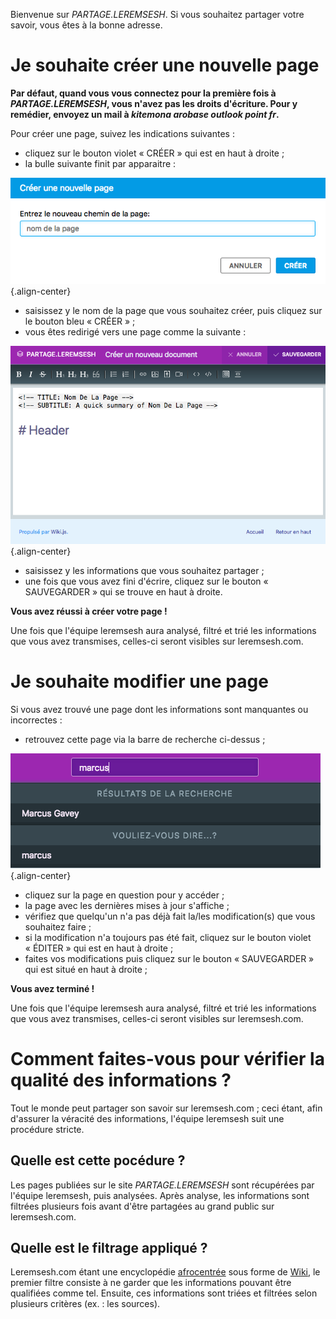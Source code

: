 <!-- TITLE: Page d'acceuil -->
<!-- SUBTITLE: Quelques explications avant de démarrer -->



Bienvenue sur *PARTAGE.LEREMSESH*.
Si vous souhaitez partager votre savoir, vous êtes à la bonne adresse.

# Je souhaite créer une nouvelle page
**Par défaut, quand vous vous connectez pour la première fois à *PARTAGE.LEREMSESH*, vous n'avez pas les droits d'écriture. Pour y remédier, envoyez un mail à *kitemona arobase outlook point fr*.**

Pour créer une page, suivez les indications suivantes :

* cliquez sur le bouton violet « CRÉER » qui est en haut à droite ;
* la bulle suivante finit par apparaitre :

![Creer Page](/uploads/interface-web-leremsesh/creer-page.png "Creer Page"){.align-center}

* saisissez y le nom de la page que vous souhaitez créer, puis cliquez sur le bouton bleu « CRÉER » ;
* vous êtes redirigé vers une page comme la suivante :

![Creer Un Nouveau Document](/uploads/interface-web-leremsesh/creer-un-nouveau-document.png "Creer Un Nouveau Document"){.align-center}

* saisissez y les informations que vous souhaitez partager ;
* une fois que vous avez fini d'écrire, cliquez sur le bouton « SAUVEGARDER » qui se trouve en haut à droite.

**Vous avez réussi à créer votre page !**

Une fois que l'équipe leremsesh aura analysé, filtré et trié les informations que vous avez transmises, celles-ci seront visibles sur leremsesh.com.

# Je souhaite modifier une page
Si vous avez trouvé une page dont les informations sont manquantes ou incorrectes :

* retrouvez cette page via la barre de recherche ci-dessus ;

![Recherche D Une Page](/uploads/interface-web-leremsesh/recherche-d-une-page.png "Recherche D Une Page"){.align-center}

* cliquez sur la page en question pour y accéder ;
* la page avec les dernières mises à jour s'affiche ;
* vérifiez que quelqu'un n'a pas déjà fait la/les modification(s) que vous souhaitez faire ;
* si la modification n'a toujours pas été fait, cliquez sur le bouton violet « ÉDITER » qui est en haut à droite ;
* faites vos modifications puis cliquez sur le bouton « SAUVEGARDER » qui est situé en haut à droite ;

**Vous avez terminé !**

Une fois que l'équipe leremsesh aura analysé, filtré et trié les informations que vous avez transmises, celles-ci seront visibles sur leremsesh.com.

# Comment faites-vous pour vérifier la qualité des informations ?
Tout le monde peut partager son savoir sur leremsesh.com ; ceci étant, afin d'assurer la véracité des informations, l'équipe leremsesh suit une procédure stricte.

## Quelle est cette pocédure ?
Les pages publiées sur le site *PARTAGE.LEREMSESH* sont récupérées par l'équipe leremsesh, puis analysées.
Après analyse, les informations sont filtrées plusieurs fois avant d'être partagées au grand public sur leremsesh.com.

## Quelle est le filtrage appliqué ?
Leremsesh.com étant une encyclopédie [afrocentrée](http://leremsesh.com/ideologie/afrocentricite) sous forme de [Wiki](https://fr.wikipedia.org/wiki/Wiki), le premier filtre consiste à ne garder que les informations pouvant être qualifiées comme tel.
Ensuite, ces informations sont triées et filtrées selon plusieurs critères (ex. : les sources).
